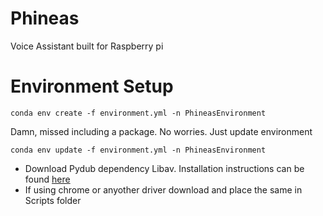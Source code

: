 # Phineas
Voice Assistant built for Raspberry pi

# Environment Setup
`conda env create -f environment.yml -n PhineasEnvironment`

Damn, missed including a package. No worries. Just update environment 

`conda env update -f environment.yml -n PhineasEnvironment`

- Download Pydub dependency Libav. Installation instructions can be found [here](https://github.com/jiaaro/pydub)
- If using chrome or anyother driver download and place the same in Scripts folder